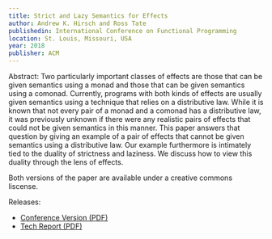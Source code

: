 ```yaml
---
title: Strict and Lazy Semantics for Effects
author: Andrew K. Hirsch and Ross Tate
publishedin: International Conference on Functional Programming
location: St. Louis, Missouri, USA
year: 2018
publisher: ACM
---
```


Abstract: Two particularly important classes of effects are those that can be given semantics using a monad and those that can be given semantics using a comonad. 
Currently, programs with both kinds of effects are usually given semantics using a technique that relies on a distributive law. 
While it is known that not every pair of a monad and a comonad has a distributive law, it was previously unknown if there were any realistic pairs of effects that could not be given semantics in this manner. 
This paper answers that question by giving an example of a pair of effects that cannot be given semantics using a distributive law. 
Our example furthermore is intimately tied to the duality of strictness and laziness. We discuss how to view this duality through the lens of effects.

Both versions of the paper are available under a creative commons liscense.

Releases: 
- [Conference Version (PDF)](/publications/strict_and_lazy_semantics_for_effects.pdf)
- [Tech Report (PDF)](/publications/strict_and_lazy_semantics_for_effects_tr.pdf)
